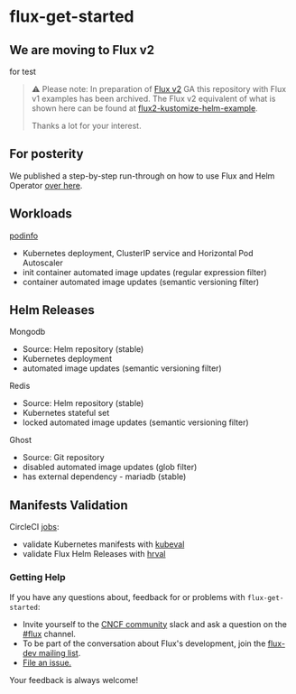 # flux-get-started

## We are moving to Flux v2
for test
> ⚠️ Please note: In preparation of [Flux v2](https://toolkit.fluxcd.io/) GA this repository with Flux v1 examples has been archived. The Flux v2 equivalent of what is shown here can be found at [flux2-kustomize-helm-example](https://github.com/fluxcd/flux2-kustomize-helm-example).
>
> Thanks a lot for your interest.

## For posterity

We published a step-by-step run-through on how to use Flux and Helm Operator [over
here](https://github.com/fluxcd/flux/blob/master/docs/tutorials/get-started-helm.md).

## Workloads

[podinfo](https://github.com/stefanprodan/podinfo)
* Kubernetes deployment, ClusterIP service and Horizontal Pod Autoscaler
* init container automated image updates (regular expression filter)
* container automated image updates (semantic versioning filter)

## Helm Releases

Mongodb
* Source: Helm repository (stable)
* Kubernetes deployment
* automated image updates (semantic versioning filter)

Redis
* Source: Helm repository (stable)
* Kubernetes stateful set 
* locked automated image updates (semantic versioning filter)

Ghost
* Source: Git repository
* disabled automated image updates (glob filter)
* has external dependency - mariadb (stable)

## Manifests Validation

CircleCI [jobs](./.circleci/config.yml):
* validate Kubernetes manifests with [kubeval](https://github.com/instrumenta/kubeval)
* validate Flux Helm Releases with [hrval](https://github.com/stefanprodan/hrval-action)

### <a name="help"></a>Getting Help

If you have any questions about, feedback for or problems with `flux-get-started`:


- Invite yourself to the <a href="https://slack.cncf.io" target="_blank">CNCF community</a>
  slack and ask a question on the [#flux](https://cloud-native.slack.com/messages/flux/)
  channel.
- To be part of the conversation about Flux's development, join the
  [flux-dev mailing list](https://lists.cncf.io/g/cncf-flux-dev).
- [File an issue.](https://github.com/fluxcd/flux/issues/new)

Your feedback is always welcome!
